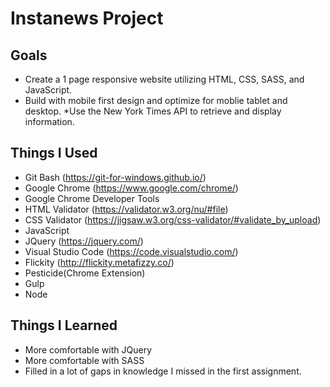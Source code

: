 # Instanews Project

## Goals
* Create a 1 page responsive website utilizing HTML, CSS, SASS, and JavaScript.
* Build with mobile first design and optimize for moblie tablet and desktop.
*Use the New York Times API to retrieve and display information.

## Things I Used
* Git Bash (https://git-for-windows.github.io/)
* Google Chrome (https://www.google.com/chrome/)
* Google Chrome Developer Tools
* HTML Validator (https://validator.w3.org/nu/#file)
* CSS Validator (https://jigsaw.w3.org/css-validator/#validate_by_upload)
* JavaScript
* JQuery (https://jquery.com/)
* Visual Studio Code (https://code.visualstudio.com/)
* Flickity (http://flickity.metafizzy.co/)
* Pesticide(Chrome Extension)
* Gulp
* Node

## Things I Learned
* More comfortable with JQuery
* More comfortable with SASS
* Filled in a lot of gaps in knowledge I missed in the first assignment.